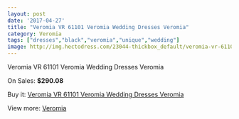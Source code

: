 ```yaml
---
layout: post
date: '2017-04-27'
title: "Veromia VR 61101 Veromia Wedding Dresses Veromia"
category: Veromia
tags: ["dresses","black","veromia","unique","wedding"]
image: http://img.hectodress.com/23044-thickbox_default/veromia-vr-61101-veromia-wedding-dresses-veromia.jpg
---
```

Veromia VR 61101 Veromia Wedding Dresses Veromia

On Sales: **$290.08**
<a href="https://www.hectodress.com/veromia/10697-veromia-vr-61101-veromia-wedding-dresses-veromia.html"><amp-img layout="responsive" width="600" height="600" src="//img.hectodress.com/23044-thickbox_default/veromia-vr-61101-veromia-wedding-dresses-veromia.jpg" alt="Veromia VR 61101 Veromia Wedding Dresses Veromia 0" /></a>
<a href="https://www.hectodress.com/veromia/10697-veromia-vr-61101-veromia-wedding-dresses-veromia.html"><amp-img layout="responsive" width="600" height="600" src="//img.hectodress.com/23046-thickbox_default/veromia-vr-61101-veromia-wedding-dresses-veromia.jpg" alt="Veromia VR 61101 Veromia Wedding Dresses Veromia 1" /></a>
<a href="https://www.hectodress.com/veromia/10697-veromia-vr-61101-veromia-wedding-dresses-veromia.html"><amp-img layout="responsive" width="600" height="600" src="//img.hectodress.com/23045-thickbox_default/veromia-vr-61101-veromia-wedding-dresses-veromia.jpg" alt="Veromia VR 61101 Veromia Wedding Dresses Veromia 2" /></a>

Buy it: [Veromia VR 61101 Veromia Wedding Dresses Veromia](https://www.hectodress.com/veromia/10697-veromia-vr-61101-veromia-wedding-dresses-veromia.html "Veromia VR 61101 Veromia Wedding Dresses Veromia")

View more: [Veromia](https://www.hectodress.com/171-veromia "Veromia")